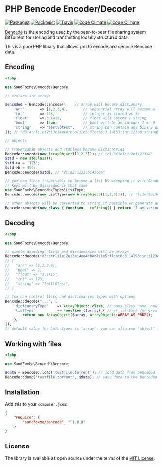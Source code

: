 # PHP Bencode Encoder/Decoder

[![Packagist](https://img.shields.io/packagist/v/sandfoxme/bencode.svg?maxAge=2592000)](https://packagist.org/packages/sandfoxme/bencode)
[![Packagist](https://img.shields.io/packagist/l/sandfoxme/bencode.svg?maxAge=2592000)](https://opensource.org/licenses/MIT)
[![Travis](https://img.shields.io/travis/sandfoxme/bencode.svg?maxAge=2592000)](https://travis-ci.org/sandfoxme/bencode)
[![Code Climate](https://img.shields.io/codeclimate/coverage/github/sandfoxme/bencode.svg?maxAge=2592000)](https://codeclimate.com/github/sandfoxme/bencode/coverage)
[![Code Climate](https://img.shields.io/codeclimate/github/sandfoxme/bencode.svg?maxAge=2592000)](https://codeclimate.com/github/sandfoxme/bencode)

[Bencode](https://en.wikipedia.org/wiki/Bencode) is the encoding used by the peer-to-peer file sharing system
[BitTorrent](https://en.wikipedia.org/wiki/BitTorrent) for storing and transmitting loosely structured data.

This is a pure PHP library that allows you to encode and decode Bencode data.

## Encoding

```php
<?php

use SandFoxMe\Bencode\Bencode;

// scalars and arrays

$encoded = Bencode::encode([    // array will become dictionary
    'arr'       => [1,2,3,4],       // sequential array will become a list
    'int'       => 123,             // integer is stored as is
    'float'     => 3.1415,          // float will become a string
    'bool'      => true,            // bool will be an integer 1 or 0
    'string'    => "test\0test",    // string can contain any binary data
]); // "d3:arrli1ei2ei3ei4ee4:booli1e5:float6:3.14153:inti123e6:string9:test\0teste"

// objects

// traversable objects and stdClass become dictionaries
Bencode::encode(new ArrayObject([1,2,3])); // "d1:0i1e1:1i2e1:2i3ee"
$std = new stdClass(); 
$std->a = '123'; 
$std->b = 456;
Bencode::encode($std); // "d1:a3:1231:bi456ee"

// you can force traversable to become a list by wrapping it with SandFoxMe\Bencode\Types\ListType
// keys will be discarded in that case
use SandFoxMe\Bencode\Types\ListType;
Bencode::encode(new ListType(new ArrayObject([1,2,3]))); // "li1ei2ei3ee"

// other objects will be converted to string if possible or generate an error if not
Bencode::encode(new class { function __toString() { return 'I am string'; } }); // "11:I am string"
```

## Decoding

```php
<?php

use SandFoxMe\Bencode\Bencode;

// simple decoding, lists and dictionaries will be arrays
Bencode::decode("d3:arrli1ei2ei3ei4ee4:booli1e5:float6:3.14153:inti123e6:string9:test\0teste");
// [
//   "arr" => [1,2,3,4],
//   "bool" => 1,
//   "float" => "3.1415",
//   "int" => 123,
//   "string" => "test\0test",
// ]

// You can control lists and dictionaries types with options
Bencode::decode("...", [
    'dictionaryType'    => ArrayObject::class, // pass class name, new $type($array) will be created
    'listType'          => function ($array) { // or callback for greater flexibility
        return new ArrayObject($array, ArrayObject::ARRAY_AS_PROPS);
    },
]);
// default value for both types is 'array'. you can also use 'object' for stdClass
```

## Working with files

```php
<?php

use SandFoxMe\Bencode\Bencode;

$data = Bencode::load('testfile.torrent'); // load data from bencoded file
Bencode::dump('testfile.torrent', $data); // save data to the bencoded file
```

## Installation

Add this to your `composer.json`:

```json
{
    "require": {
        "sandfoxme/bencode": "^1.0.0"
    }
}
```

## License

The library is available as open source under the terms of the [MIT License](https://opensource.org/licenses/MIT).
